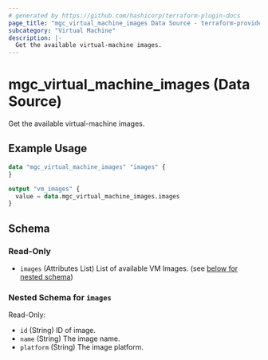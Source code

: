 ```yaml
---
# generated by https://github.com/hashicorp/terraform-plugin-docs
page_title: "mgc_virtual_machine_images Data Source - terraform-provider-mgc"
subcategory: "Virtual Machine"
description: |-
  Get the available virtual-machine images.
---
```


# mgc_virtual_machine_images (Data Source)

Get the available virtual-machine images.

## Example Usage

```terraform
data "mgc_virtual_machine_images" "images" {
}

output "vm_images" {
  value = data.mgc_virtual_machine_images.images
}
```

<!-- schema generated by tfplugindocs -->
## Schema

### Read-Only

- `images` (Attributes List) List of available VM Images. (see [below for nested schema](#nestedatt--images))

<a id="nestedatt--images"></a>
### Nested Schema for `images`

Read-Only:

- `id` (String) ID of image.
- `name` (String) The image name.
- `platform` (String) The image platform.
